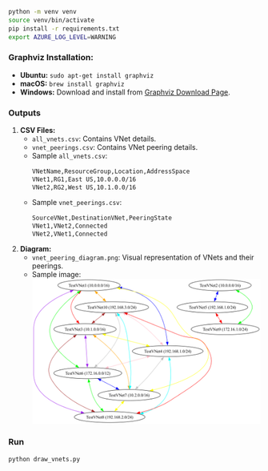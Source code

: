 ```sh
python -m venv venv
source venv/bin/activate 
pip install -r requirements.txt
export AZURE_LOG_LEVEL=WARNING
```

### Graphviz Installation:
- **Ubuntu:** `sudo apt-get install graphviz`
- **macOS:** `brew install graphviz`
- **Windows:** Download and install from [Graphviz Download Page](https://graphviz.org/download/).

### Outputs
1. **CSV Files:**
    - `all_vnets.csv`: Contains VNet details.
    - `vnet_peerings.csv`: Contains VNet peering details.
    - Sample `all_vnets.csv`:
      ```csv
      VNetName,ResourceGroup,Location,AddressSpace
      VNet1,RG1,East US,10.0.0.0/16
      VNet2,RG2,West US,10.1.0.0/16
      ```
    - Sample `vnet_peerings.csv`:
      ```csv
      SourceVNet,DestinationVNet,PeeringState
      VNet1,VNet2,Connected
      VNet2,VNet1,Connected
      ```
2. **Diagram:**
    - `vnet_peering_diagram.png`: Visual representation of VNets and their peerings.
    - Sample image:
      ![VNet Peering Diagram](vnet_peering_diagram_sample.png)

### Run
```sh
python draw_vnets.py
```